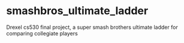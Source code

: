 # smashbros_ultimate_ladder
Drexel cs530 final project, a super smash brothers ultimate ladder for comparing collegiate players
